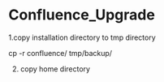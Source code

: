 # Confluence_Upgrade
1.copy installation directory to tmp directory

cp -r confluence/ tmp/backup/

2. copy home directory 
